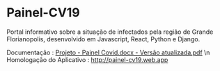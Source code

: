 # Painel-CV19
Portal informativo sobre a situação de infectados pela região de Grande Florianopolis, desenvolvido em Javascript, React, Python e Django.

Documentação : [Projeto - Painel Covid.docx - Versão atualizada.pdf](https://github.com/PedruJr/Painel-CV19/files/6811113/Projeto.-.Painel.Covid.docx.-.Versao.atualizada.pdf)
\n
Homologação do Aplicativo : http://painel-cv19.web.app

